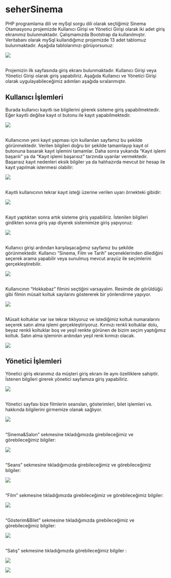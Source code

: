 # seherSinema
PHP programlama dili ve mySql sorgu dili olarak seçtiğimiz Sinema Otamasyonu projemizde Kullanıcı Girişi ve Yönetici Girişi olarak iki adet giriş ekranımız bulunmaktadır. Çalışmamızda Bootstrap da kullanılmıştır.<br>
Veritabanı olarak mySql kullandığımız projemizde 13 adet tablomuz bulunmaktadır. Aşağıda tablolarımızı görüyorsunuz:

![](https://github.com/shrgrl/seherSinema/blob/master/img/img1.jpg)

<br>Projemizin ilk sayfasında giriş ekranı bulunmaktadır. Kullanıcı Girişi veya Yönetici Girişi olarak giriş yapabiliriz. Aşağıda Kullanıcı ve Yönetici Girişi olarak uygulayabileceğimiz adımları aşağıda sıralanmıştır.
## Kullanıcı İşlemleri
Burada kullanıcı kayıtlı ise bilgilerini girerek sisteme giriş yapabilmektedir. Eğer kayıtlı değilse kayıt ol butonu ile kayıt yapabilmektedir.

![](https://github.com/shrgrl/seherSinema/blob/master/img/img2.jpg)

<br>Kullanıcının yeni kayıt yapması için kullanılan sayfamız bu şekilde görünmektedir. Verilen bilgileri doğru bir şekilde tamamlayıp kayıt ol butonuna basarak kayıt işlemini tamamlar. Daha sonra yukarıda “Kayıt işlemi başarılı” ya da “Kayıt işlemi başarısız” tarzında uyarılar vermektedir. Başarısız kayıt nedenleri eksik bilgiler ya da halıhazırda mevcut bir hesap ile kayıt yapılmak istenmesi olabilir:

![](https://github.com/shrgrl/seherSinema/blob/master/img/img3.jpg)

<br>Kayıtlı kullanıcının tekrar kayıt isteği üzerine verilen uyarı örnekteki gibidir:

![](https://github.com/shrgrl/seherSinema/blob/master/img/img4.jpg)

<br>Kayıt yaptıktan sonra artık sisteme giriş yapabiliriz. İstenilen bilgileri girdikten sonra giriş yap diyerek sistemimize giriş yapıyoruz:

![](https://github.com/shrgrl/seherSinema/blob/master/img/img5.jpg)

<br>Kullanıcı girişi ardından karşılaşacağımız sayfamız bu şekilde görünmektedir. Kullanıcı “Sinema, Film ve Tarih” seçeneklerinden dilediğini seçerek arama yapabilir veya sunulmuş mevcut arayüz ile seçimlerini gerçekleştirebilir.

![](https://github.com/shrgrl/seherSinema/blob/master/img/img6.jpg)

<br>Kullanıcının “Hokkabaz” filmini seçtiğini varsayalım. Resimde de görüldüğü gibi filmin müsait koltuk sayılarını göstererek bir yönlendirme yapıyor.

![](https://github.com/shrgrl/seherSinema/blob/master/img/img7.jpg)

<br>Müsait koltuklar var ise tekrar tıklıyoruz ve istediğimiz koltuk numaralarını seçerek satın alma işlemi gerçekleştiriyoruz. Kırmızı renkli koltuklar dolu, beyaz renkli koltuklar boş ve yeşil renkte görünen de bizim seçim yaptığımız koltuk. Satın alma işleminin ardından yeşil renk kırmızı olacak.

![](https://github.com/shrgrl/seherSinema/blob/master/img/img8.jpg)

## Yönetici İşlemleri
Yönetici giriş ekranımız da müşteri giriş ekranı ile aynı özelliklere sahiptir. İstenen bilgileri girerek yönetici sayfamıza giriş yapabiliriz.

![](https://github.com/shrgrl/seherSinema/blob/master/img/img9.jpg)

<br>Yönetici sayfası bize filmlerin seansları, gösterimleri, bilet işlemleri vs. hakkında bilgilerini girmemize olanak sağlıyor.

![](https://github.com/shrgrl/seherSinema/blob/master/img/img10.jpg)

<br>“Sinema&Salon” sekmesine tıkladığımızda girebileceğimiz ve görebileceğimiz bilgiler:

![](https://github.com/shrgrl/seherSinema/blob/master/img/img11.jpg)

<br>“Seans” sekmesine tıkladığımızda girebileceğimiz ve görebileceğimiz bilgiler:

![](https://github.com/shrgrl/seherSinema/blob/master/img/img12.jpg)

<br>“Film” sekmesine tıkladığımızda girebileceğimiz ve görebileceğimiz bilgiler:

![](https://github.com/shrgrl/seherSinema/blob/master/img/img13.jpg)

<br>“Gösterim&Bilet” sekmesine tıkladığımızda girebileceğimiz ve görebileceğimiz bilgiler:

![](https://github.com/shrgrl/seherSinema/blob/master/img/img14.jpg)

<br>“Satış” sekmesine tıkladığımızda görebileceğimiz bilgiler :

![](https://github.com/shrgrl/seherSinema/blob/master/img/img15.jpg)

![](https://github.com/shrgrl/seherSinema/blob/master/img/img16.jpg)
